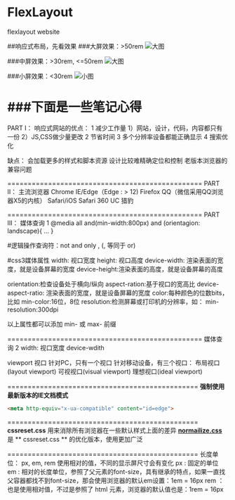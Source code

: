 # FlexLayout
flexlayout website

##响应式布局，先看效果
###大屏效果：>50rem
![大图](https://github.com/wu0792/FlexLayout/tree/master/doc/design/l.png)

###中屏效果：>30rem, <=50rem
![大图](https://github.com/wu0792/FlexLayout/tree/master/doc/design/m.png)

###小屏效果：<30rem
![小图](https://github.com/wu0792/FlexLayout/tree/master/doc/design/s.png)

###下面是一些笔记心得
================================================
PART I：
响应式网站的优点：
1 减少工作量
1）网站，设计，代码，内容都只有一份
2）JS,CSS做少量更改
2 节省时间
3 多个分辨率设备都能正确显示
4 搜索优化

缺点：
会加载更多的样式和脚本资源
设计比较难精确定位和控制
老版本浏览器的兼容问题

================================================
PART II：
主流浏览器
Chrome
IE/Edge（Edge : > 12)
Firefox
QQ（微信采用QQ浏览器X5的内核）
Safari/iOS Safari
360
UC
猎豹

================================================
PART III：
媒体查询 1
@media all and(min-width:800px) and (orientagion: landscape){
    ...
}

#逻辑操作查询符：not and only , (, 等同于 or)

#css3媒体属性
width: 视口宽度
height: 视口高度
device-width: 渲染表面的宽度，就是设备屏幕的宽度
device-height:渲染表面的高度，就是设备屏幕的高度

orientation:检查设备处于横向/纵向
aspect-ration:基于视口的宽高比
device-aspect-ratio: 渲染表面的宽度，就是设备屏幕的宽度
color:每种颜色的位数bits，比如 min-color:16位，8位
resolution:检测屏幕或打印机的分辨率，如： min-resolution:300dpi

以上属性都可以添加  min-  或 max-  前缀

================================================
媒体查询 2
width:  视口宽度
device-wdith

viewport 视口
针对PC，只有一个视口
针对移动设备，有三个视口：
布局视口(layout viewport)
可视视口(visual viewport)
理想视口(ideal viewport)

===============================================
**强制使用最新版本的IE文档模式**
```html
<meta http-equiv="x-ua-compatible" content="id=edge">
```

===============================================
**cssreset.css** 用来消除所有浏览器在一些默认样式上面的差异
**[normailize.css](https://necolas.github.io/normalize.css/)** 是 ** cssreset.css ** 的优化版本，使用更加广泛

===============================================
长度单位： px, em, rem
使用相对的值，不同的显示屏尺寸会有变化
px : 固定的单位
em : 相对的长度单位，参照了父元素的font-size，具有继承的特点，如果一直找父容器都找不到font-size，那会使用浏览器的默认em设置：1em = 16px
rem ：也是使用相对值，不过是参照了 html 元素，浏览器的默认值也是：1rem = 16px


